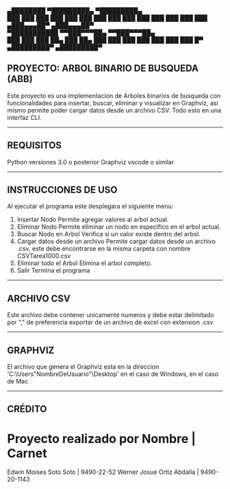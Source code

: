 
   ▄████████ ▀█████████▄  ▀█████████▄  
  ███    ███   ███    ███   ███    ███ 
  ███    ███   ███    ███   ███    ███ 
  ███    ███  ▄███▄▄▄██▀   ▄███▄▄▄██▀  
▀███████████ ▀▀███▀▀▀██▄  ▀▀███▀▀▀██▄  
  ███    ███   ███    ██▄   ███    ██▄ 
  ███    ███   ███    ███   ███    ███ 
  ███    █▀  ▄█████████▀  ▄█████████▀  
                                                                                                                
PROYECTO: ARBOL BINARIO DE BUSQUEDA (ABB)
------------------------------------------------------------------------------------------
Este proyecto es una implementacion de Arboles binarios de busqueda con funcionalidades para insertar, buscar, eliminar y visualizar en Graphviz, asi mismo permite poder cargar datos desde un archivo CSV. Todo esto en una interfaz CLI.

------------------------------------------------------------------------------------------
REQUISITOS
------------------------------------------------------------------------------------------
Python versiones 3.0 o posterior
Graphviz
vscode o similar

------------------------------------------------------------------------------------------
INSTRUCCIONES DE USO
------------------------------------------------------------------------------------------
Al ejecutar el programa este desplegara el siguiente menu:
1) Insertar Nodo
     Permite agregar valores al arbol actual.
2) Eliminar Nodo
     Permite eliminar un nodo en especifico en el arbol actual.
3) Buscar Nodo en Arbol
     Verifica si un valor existe dentro del arbol.
4) Cargar datos desde un archivo
     Permite cargar datos desde un archivo .csv, este debe encontrarse en la misma carpeta con nombre CSVTarea1000.csv
5) Eliminar todo el Arbol
     Elimina el arbol completo.
6) Salir
     Termina el programa

------------------------------------------------------------------------------------------
ARCHIVO CSV
------------------------------------------------------------------------------------------
Este archivo debe contener unicamente numeros y debe estar delimitado por "," de preferencia exportar de un archivo de excel con extension .csv

------------------------------------------------------------------------------------------
GRAPHVIZ
------------------------------------------------------------------------------------------
El archivo que genera el Graphviz esta en la direccion 'C:\Users\"NombreDeUsuario"\Desktop' en el caso de Windows, en el caso de Mac 

------------------------------------------------------------------------------------------
CRÉDITO
------------------------------------------------------------------------------------------
Proyecto realizado por 
Nombre                      |  Carnet
=================================================
Edwin Moises Soto Soto      |  9490-22-52
Werner Josue Ortiz Abdalla  |  9490-20-1143
